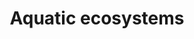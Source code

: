 ---
title: Aquatic ecosystems
longTitle: 'Aquatic ecosystems'
tags:
- gccommon
narrowerTerm:
- "[[Ecosystems]]"
relatedTerm:
- "[[Aquatic plants Aquatic wildlife]]"
use:
- "[[Marine ecosystems Freshwater ecosystems]]"
---